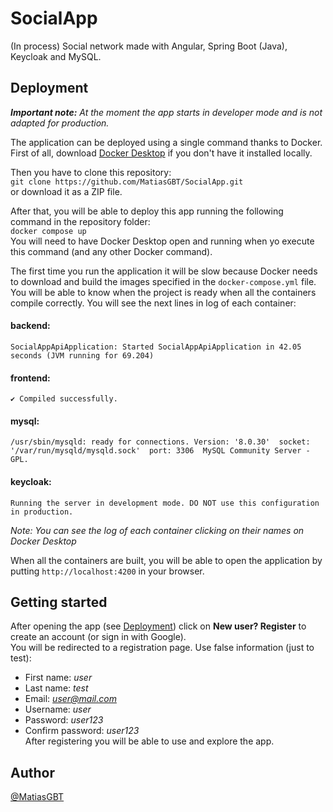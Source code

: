 # SocialApp
(In process) Social network made with Angular, Spring Boot (Java), Keycloak and MySQL.
## Deployment
***Important note:** At the moment the app starts in developer mode and is not adapted for production.*  

The application can be deployed using a single command thanks to Docker.  
First of all, download [Docker Desktop](https://www.docker.com/products/docker-desktop/) if you don't have it installed locally. 

Then you have to clone this repository:  
`git clone https://github.com/MatiasGBT/SocialApp.git`  
or download it as a ZIP file.

After that, you will be able to deploy this app running the following command in
the repository folder:  
`docker compose up`  
You will need to have Docker Desktop open and running when yo execute this command (and any other Docker command).


The first time you run the application it will be slow because Docker needs to download and build the images specified in the `docker-compose.yml` file.  
You will be able to know when the project is ready when all the containers compile correctly. You will see the next lines in log of each container:
#### backend:  
`SocialAppApiApplication: Started SocialAppApiApplication in 42.05 seconds (JVM running for 69.204)`
#### frontend:  
`✔ Compiled successfully.`
#### mysql:  
`/usr/sbin/mysqld: ready for connections. Version: '8.0.30'  socket: '/var/run/mysqld/mysqld.sock'  port: 3306  MySQL Community Server - GPL.`
#### keycloak:  
`Running the server in development mode. DO NOT use this configuration in production.`  

*Note: You can see the log of each container clicking on their names on Docker Desktop*

When all the containers are built, you will be able to open the application by putting `http://localhost:4200` in your browser.
## Getting started

After opening the app (see [Deployment](#deployment)) click on **New user? Register** to create an account (or sign in with Google).  
You will be redirected to a registration page. Use false information (just to test):
- First name: *user*
- Last name: *test*
- Email: *user@mail.com*
- Username: *user*
- Password: *user123*
- Confirm password: *user123*  
After registering you will be able to use and explore the app.
## Author

[@MatiasGBT](https://github.com/MatiasGBT)

